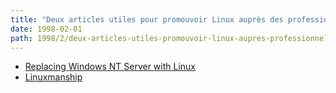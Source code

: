 ```yaml
---
title: "Deux articles utiles pour promouvoir Linux auprès des professionnels"
date: 1998-02-01
path: 1998/2/deux-articles-utiles-promouvoir-linux-aupres-professionnels
---
```


<UL>

<LI><A HREF="http://citv.unl.edu/linux/LinuxPresentation.html">Replacing Windows NT Server with Linux</A>

<LI><A HREF="http://electriclichen.com/people/dmarti/linuxmanship.html">Linuxmanship</A>

</UL>



